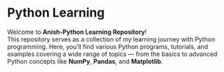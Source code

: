 # Python Learning
Welcome to **Anish-Python Learning Repository**! 
<br>
This repository serves as a collection of my learning journey with Python programming. Here, you’ll find various Python programs, tutorials, and examples covering a wide range of topics — from the basics to advanced Python concepts like **NumPy**, **Pandas**, and **Matplotlib**.

